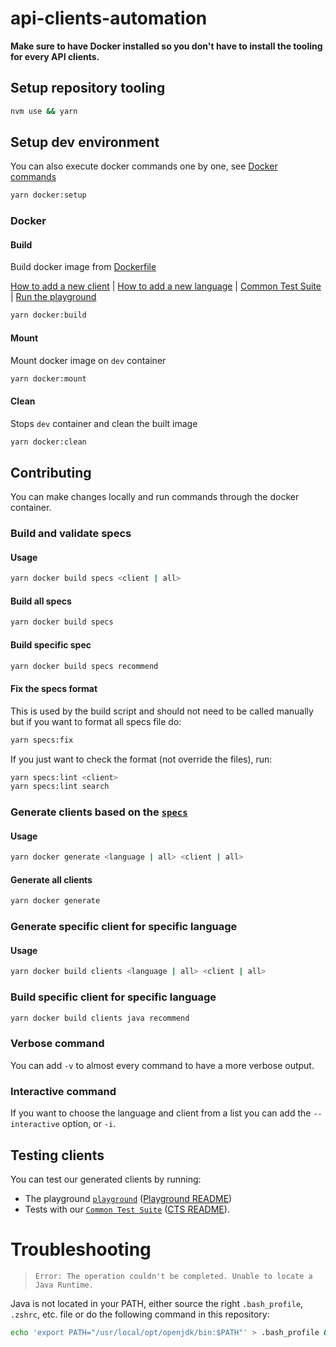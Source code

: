 # api-clients-automation

**Make sure to have Docker installed so you don't have to install the tooling for every API clients.**

## Setup repository tooling

```bash
nvm use && yarn
```

## Setup dev environment

You can also execute docker commands one by one, see [Docker commands](#docker)

```bash
yarn docker:setup
```

### Docker

#### Build

Build docker image from [Dockerfile](./Dockerfile)

[How to add a new client](https://api-clients-automation.netlify.app/docs/addNewClient) | [How to add a new language](https://api-clients-automation.netlify.app/docs/addNewLanguage) | [Common Test Suite](https://api-clients-automation.netlify.app/docs/commonTestSuite) | [Run the playground](https://api-clients-automation.netlify.app/docs/playground)

```bash
yarn docker:build
```

#### Mount

Mount docker image on `dev` container

```bash
yarn docker:mount
```

#### Clean

Stops `dev` container and clean the built image

```bash
yarn docker:clean
```

## Contributing

You can make changes locally and run commands through the docker container.

### Build and validate specs

#### Usage

```bash
yarn docker build specs <client | all>
```

#### Build all specs

```bash
yarn docker build specs
```

#### Build specific spec

```bash
yarn docker build specs recommend
```

#### Fix the specs format

This is used by the build script and should not need to be called manually but if you want to format all specs file do:

```bash
yarn specs:fix
```

If you just want to check the format (not override the files), run:

```bash
yarn specs:lint <client>
yarn specs:lint search
```

### Generate clients based on the [`specs`](./specs/)

#### Usage

```bash
yarn docker generate <language | all> <client | all>
```

#### Generate all clients

```bash
yarn docker generate
```

### Generate specific client for specific language

#### Usage

```bash
yarn docker build clients <language | all> <client | all>
```

### Build specific client for specific language

```bash
yarn docker build clients java recommend
```

### Verbose command

You can add `-v` to almost every command to have a more verbose output.

### Interactive command

If you want to choose the language and client from a list you can add the `--interactive` option, or `-i`.

## Testing clients

You can test our generated clients by running:

- The playground [`playground`](./playground) ([Playground README](./docs/playground.md))
- Tests with our [`Common Test Suite`](./tests/) ([CTS README](./docs/commonTestSuite.md)).

# Troubleshooting

> `Error: The operation couldn't be completed. Unable to locate a Java Runtime.`

Java is not located in your PATH, either source the right `.bash_profile`, `.zshrc`, etc. file or do the following command in this repository:

```bash
echo 'export PATH="/usr/local/opt/openjdk/bin:$PATH"' > .bash_profile && source .bash_profile
```
